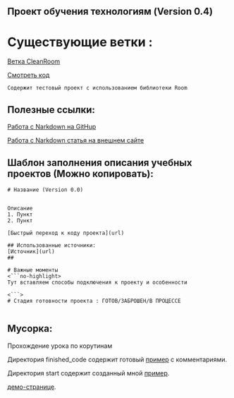 Проект обучения технологиям (Version 0.4)
--------------------------

# Существующие ветки :
[Ветка CleanRoom](https://github.com/Sguruu/Teaching-project-on-technology-and-others/tree/CleanRoom) 

[Смотреть код](https://github.com/Sguruu/Teaching-project-on-technology-and-others/tree/CleanRoom/app/src/main/java/com/example/roomstudy)
```no-highlight
Содержит тестовый проект с использованием библиотеки Room

```







## Полезные ссылки:
[Работа с Narkdown на GitHup](https://github.com/sandino/Markdown-Cheatsheet/blob/master/README.md)

[Работа с Narkdown статья на внешнем сайте](http://webdesign.ru.net/article/pravila-oformleniya-fayla-readmemd-na-github.html)

## Шаблон заполнения описания учебных проектов (Можно копировать):
```no-highlight
# Название (Version 0.0)


Описание
1. Пункт
2. Пункт 

[Быстрый переход к коду проекта](url)

## Использованные источники:
[Источник](url)
##

# Важные моменты 
<```no-highlight>
Тут вставляем способы подключения к проекту и особенности 

<```>
# Стадия готовности проекта : ГОТОВ/ЗАБРОШЕН/В ПРОЦЕССЕ 


```

## Мусорка: 
Прохождение урока по корутинам

Директория finished_code содержит готовый [пример](https://github.com/Sguruu/Teaching-project-on-technology-and-others/tree/prototype/finished_code/src/main/java/com/example/android/kotlincoroutines) с комментариями.

Директория start содержит созданный мной [пример](https://github.com/Sguruu/Teaching-project-on-technology-and-others/tree/prototype/start/src/main/java/com/example/android/kotlincoroutines/main).

[демо-странице](http://www.markdown-here.com/livedemo.html).



